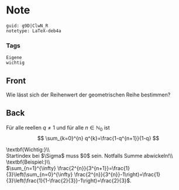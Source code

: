 # Note
```
guid: g9D|ClwN_R
notetype: LaTeX-deb4a
```

### Tags
```
Eigene
wichtig
```

## Front
Wie lässt sich der Reihenwert der geometrischen Reihe bestimmen?

## Back
Für alle reellen $q \neq 1$ und für alle $n \in \mathbb{N}_{0}$ ist
$$
\sum_{k=0}^{n} q^{k}=\frac{1-q^{n+1}}{1-q}
$$<div>
</div><div>\textbf{Wichtig:}\\</div><div>
</div><div>Startindex bei $\Sigma$ muss $0$ sein. Notfalls Summe abwickeln!\\</div><div>
</div><div>\textbf{Beispiel:}\\</div><div>
</div><div>$\sum_{n=1}^{\infty} \frac{2^{n}}{3^{n+1}}=\frac{1}{3}\left(\sum_{n=0}^{\infty} \frac{2^{n}}{3^{n}}-1\right)=\frac{1}{3}\left(\frac{1}{1-\frac{2}{3}}-1\right)=\frac{2}{3}$.
</div>
